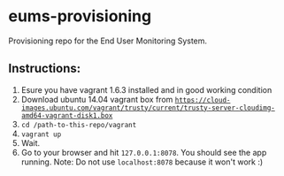 eums-provisioning
=================

Provisioning repo for the End User Monitoring System.

## Instructions:

1. Esure you have vagrant 1.6.3 installed and in good working condition
2. Download ubuntu 14.04 vagrant box from <code>https://cloud-images.ubuntu.com/vagrant/trusty/current/trusty-server-cloudimg-amd64-vagrant-disk1.box</code>
3. <code>cd /path-to-this-repo/vagrant</code>
4. <code>vagrant up</code>
5. Wait.
6. Go to your browser and hit <code>127.0.0.1:8078</code>. You should see the app running. Note: Do not use <code>localhost:8078</code> because it won't work :)
